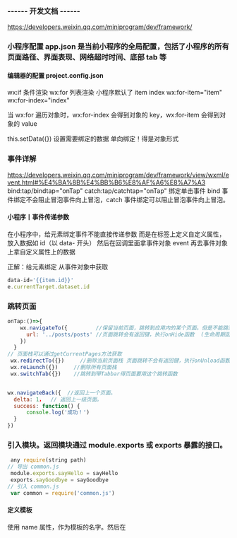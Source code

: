 ### ------ 开发文档 ------

https://developers.weixin.qq.com/miniprogram/dev/framework/

### 小程序配置     app.json 是当前小程序的全局配置，包括了小程序的所有页面路径、界面表现、网络超时时间、底部 tab 等

#### 编辑器的配置    project.config.json

<!-- <image>默认 width:300px height:225px -->

wx:if 条件渲染
wx:for 列表渲染 小程序默认了 item index  wx:for-item="item" wx:for-index="index"

当 wx:for 遍历对象时，wx:for-index 会得到对象的 key，wx:for-item 会得到对象的 value
<view wx:for="{{obj}}" wx:for-index="key"  wx:for-item="value"/>

this.setData({}) 设置需要绑定的数据 单向绑定！得是对象形式

### 事件详解

https://developers.weixin.qq.com/miniprogram/dev/framework/view/wxml/event.html#%E4%BA%8B%E4%BB%B6%E8%AF%A6%E8%A7%A3
bind:tap/bindtap="onTap"
catch:tap/catchtap="onTap"    绑定单击事件
bind 事件绑定不会阻止冒泡事件向上冒泡，catch 事件绑定可以阻止冒泡事件向上冒泡。

#### 小程序丨事件传递参数

在小程序中，给元素绑定事件不能直接传递参数  而是在标签上定义自定义属性，放入数据如 id（以 data- 开头） 然后在回调里面拿事件对象 event 再去事件对象上拿自定义属性上的数据

正解：给元素绑定
从事件对象中获取

```js
data-id='{{item.id}}'
e.currentTarget.dataset.id
```

### 跳转页面

```js
onTap:()=>{
    wx.navigateTo({         //保留当前页面，跳转到应用内的某个页面。但是不能跳到 tabbar 页面。使用 wx.navigateBack 可以返回到原页面。小程序中页面栈最多十层。
      url: '../posts/posts' //页面跳转会有返回键，执行onHide函数  (生命周期函数--监听页面隐藏)
    })
  }
// 页面栈可以通过getCurrentPages方法获取
 wx.redirectTo({})     //删除当前页面栈 页面跳转不会有返回键，执行onUnload函数 (生命周期函数--监听页面卸载)
 wx.reLaunch({})     //删除所有页面栈
 wx.switchTab({})    //跳转到带Tabbar得页面要用这个跳转函数


wx.navigateBack({  //返回上一个页面。
  delta: 1，  // 返回上一级页面。
  success: function() {
      console.log('成功！')
  }
})
 ```

### 引入模块。返回模块通过 module.exports 或 exports 暴露的接口。

```js
 any require(string path)
// 导出 common.js
 module.exports.sayHello = sayHello
 exports.sayGoodbye = sayGoodbye
// 引入 common.js
 var common = require('common.js')
 ```

#### 定义模板

使用 name 属性，作为模板的名字。然后在<template/>内定义代码片段

<template name="msgItem"> <text> Time: {{time}} </text></template>

#### 使用模板

使用 is 属性，声明需要的使用的模板，然后将模板所需要的 data 传入

<template is="msgItem" data="{{...item}}"/>

#### import

 <import src="item.wxml"/>
import 有作用域的概念，即只会 import 目标文件中定义的 template，而不会 import 目标文件 import 的 template 如：C import B，B import A，在 C 中可以使用 B

定义的 template，在 B 中可以使用 A 定义的 template，但是 C 不能使用 A 定义的 template

 <include src="header.wxml"/>
include 可以将目标文件除了 <template/> <wxs/> 外的整个代码引入，相当于是拷贝到 include 位置

### 小程序缓存 Sync 同步

```js
wx.setStorageSync('key','value')  // 写入缓存  修改缓存
                                  // wx.get 获取 remove 删除某个 clear 清除全部缓存

wx.showToast({title:'提示消息'})    // 显示消息提示框
wx.showModal(Object object)       //  显示模态对话框
```

### 组件事件传递页面

```js
methods: {
    click: function (e) {
      // console.log(e)
      this.triggerEvent("icre", { "index": 323 }, {})
    }
  }
// triggerEvent 关键字用于将事件传递给页面
// icer (可自定义) 页面通过 bind:icre 获取组件事件
// { "index": 323 } 为组件事件携带的数据
```

### 使用 setData --- 修改对象、修改数组对象

#### 这是修改对象

```js
    this.setData({
      allStageIndex: e.detail.value,
      [`projectDetailsData.stage`]: this.data.allStage[e.detail.value]
    })
 ```

#### 这是修改数组对象

```js
  addProjecTemplate(e) {
    this.setData({
      [`projectDetailsData.question[${e.currentTarget.dataset.index}].answer`]: e.detail.value
    })
  },
```

### 微信小程序的 request 请求方法简单封装，并使用 abort 方法处理重复请求

#### request.js

```js
/**
 * TODO http请求封装
 * 文涛
 * 2020年6月15日8:50
 */

// 配置文件
const config = require('./config.js')
// var app = getApp();
const host = config.baseURL; // 服务器baseUrl


/**
 * POST请求
 * @param url 请求地址
 * @param postData 参数
 * @param abort 字符串参数 传入代表每次请求 取消上一次的请求
 * @return {Promise} 返回值Promise对象
 */
var post = function (url, postData = {}, abort) {
  // 请求之前，先前之前的请求取消掉
  if (abort && getApp().globalData.requestTasks[abort]) {
    getApp().globalData.requestTasks[abort].abort()
  }
  // 使用Promise封装request方法，实现异步操作队列化
  var promise = new Promise(function (resolve, reject) {
    let requestTask = wx.request({
      url: host + url,
      // 这个header根据你的实际改！
      header: {
        'Content-Type': 'application/x-www-form-urlencoded',
        'token': config.token
        // 'Request-Origin': 'app'
      },
      method: 'POST',
      data: postData,
      success: function (res) {
        //参数值为res.data,直接将返回的数据传入
        if (res.data.token) { // 如果有token保存下来，下次请求带着token访问
          config.token = res.data.token;
          console.log("token--> ", config.token)
        }
        resolve(res.data);
      },
      fail: function (res) {
        // 异常响
        reject()
        if (res.errMsg && res.errMsg == 'request:fail abort') {
          // 对于取消的请求，操作处理
        }
      },
      complete: function (e) {}
    })
    if (abort) {
      // 将当前请求存入全局对象里
      getApp().globalData.requestTasks[abort] = requestTask
    }
  })
  return promise;
};

/**
 * GET请求
 * @param url 请求地址
 * @param param 参数
 * @param abort 字符串参数 传入代表每次请求 取消上一次的请求
 * @return {Promise} 返回值Promise对象
 */
var get = function (url, param = {}, abort) {
  // 请求之前，先前之前的请求取消掉
  if (abort && getApp().globalData.requestTasks[abort]) {
    getApp().globalData.requestTasks[abort].abort()
  }
  // 使用Promise封装request方法，实现异步操作队列化
  var promise = new Promise(function (resolve, reject) {
    let requestTask = wx.request({
      url: host + url,
      // 这个header根据你的实际改！
      header: {
        'Content-Type': 'application/json',
        'token': config.token
        // 'Request-Origin': 'app'
      },
      method: 'GET',
      data: param,
      success: function (res) {
        //参数值为res.data,直接将返回的数据传入
        if (res.data.token) { // 如果有token保存下来，下次请求带着token访问
          config.token = res.data.token;
          console.log("token--> ", config.token)
        }
        resolve(res.data);
      },
      fail: function (res) {
        // 异常响
        reject()
        if (res.errMsg && res.errMsg == 'request:fail abort') {
          // 对于取消的请求，操作处理
        }
      },
      complete: function (e) {}
    })
    if (abort) {
      // 将当前请求存入全局对象里
      getApp().globalData.requestTasks[abort] = requestTask
    }
  })
  return promise;
};


/**
 * module.exports用来导出代码
 * js文件中通过var http = require("../util/request.js")  加载
 * 在引入引入文件的时候"  "里面的内容通过../../../这种类型，小程序的编译器会自动提示，因为你可能
 * 项目目录不止一级，不同的js文件对应的工具类的位置不一样
 */
module.exports.post = post;
module.exports.get = get;
```

#### config.js

```js
module.exports = {
  baseURL: "http://192.168.0.26:8080", // 业务服务器地址 每个人的不一样，按照需要改！
  token: wx.getStorageSync('token')
}
```

#### api.js

```js
const http = require('../../../utils/newrequest')

/*
   获取商品类别
   入参：无
 */
const getCategory = () => http.get('/wx/storage/getCategory')

/*
   根据商品类别获取商品
   入参：类别 id
 */
const getProductsByCategory = (getData, abort = "") => {
  return http.get('/wx/storage/getProductsByCategory', getData, abort)
}


module.exports = {
  getCategory,
  getProductsByCategory
};


```

#### 页面使用

```js
getProductsByCategory(data, "getProductsByCategory").then(res => {
      console.log(res)
})
```

### 详解小程序事件对象中的参数

```js
事件对象内容：
{
"type": "tap",            // 事件类型
"timeStamp":895,          // 事件生成时的时间戳
"target": {               // 触发事件的组件的一些属性值集合
  "id": "tapTest",
  "dataset": {            // 事件源组件上由 data- 开头的自定义属性组成的集合
    "hi": "WeChat"
  }
},
"currentTarget": {        // 当前组件的一些属性值集合，因为有些事件是冒泡
  "id": "tapTest",
  "dataset": {
    "hi": "WeChat"
  }
},
"detail": {               // 额外的信息 比如第三方组件通过 this.$emit('change', value); 传出来的值
  "x":53,
  "y":14
},
"touches": [{             // 触摸事件，当前停留在屏幕中的触摸点信息的数组
  "identifier":0,
  "pageX":53,
  "pageY":14,
  "clientX":53,
  "clientY":14,
}],
"changedTouches": [{      // 触摸事件，当前变化的触摸点信息的数组
  "identifier":0,
  "pageX":53,
  "pageY":14,
  "clientX":53,
  "clientY":14,
}]
```
